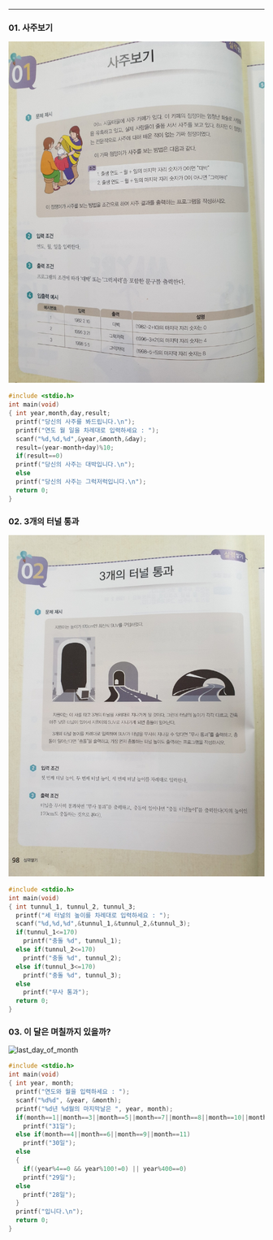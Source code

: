 
--- 

### 01. 사주보기
![fortune](/assets/images/fortune.jpg)
~~~c
#include <stdio.h>
int main(void)
{ int year,month,day,result;
  printf("당신의 사주를 봐드립니다.\n");
  printf("연도 월 일을 차례대로 입력하세요 : ");
  scanf("%d,%d,%d",&year,&month,&day);
  result=(year-month+day)%10;
  if(result==0)
  printf("당신의 사주는 대박입니다.\n");
  else
  printf("당신의 사주는 그럭저럭입니다.\n");
  return 0;
}
~~~

### 02. 3개의 터널 통과
![tunnel_height](/assets/images/tunnel_height.jpg)
~~~c
#include <stdio.h>
int main(void)
{ int tunnul_1, tunnul_2, tunnul_3;
  printf("세 터널의 높이를 차례대로 입력하세요 : ");
  scanf("%d,%d,%d",&tunnul_1,&tunnul_2,&tunnul_3);
  if(tunnul_1<=170)
    printf("충돌 %d", tunnul_1);
  else if(tunnul_2<=170)
    printf("충돌 %d", tunnul_2);
  else if(tunnul_3<=170)
    printf("충돌 %d", tunnul_3);
  else
    printf("무사 통과");
  return 0;
}
~~~

### 03. 이 달은 며칠까지 있을까?
![last_day_of_month](/assets/images/last_day_of_month.jpg)
~~~c
#include <stdio.h>
int main(void)
{ int year, month;
  printf("연도와 월을 입력하세요 : ");
  scanf("%d%d", &year, &month);
  printf("%d년 %d월의 마지막날은 ", year, month);
  if(month==1||month==3||month==5||month==7||month==8||month==10||month==12)
    printf("31일");
  else if(month==4||month==6||month==9||month==11)
    printf("30일");
  else
  {
    if((year%4==0 && year%100!=0) || year%400==0)
    printf("29일");
  else
    printf("28일");
  }
  printf("입니다.\n");
  return 0;
}
~~~
